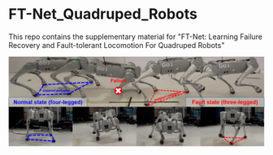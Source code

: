 # FT-Net_Quadruped_Robots
This repo contains the supplementary material for "FT-Net: Learning Failure Recovery and Fault-tolerant Locomotion For Quadruped Robots"

![Image](https://github.com/arclab-hku/FT-Net_Quadruped_Robots/raw/main/Figures/cover_revised.png)